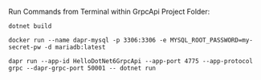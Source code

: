 ﻿Run Commands from Terminal within GrpcApi Project Folder:

`dotnet build`

`docker run --name dapr-mysql -p 3306:3306 -e MYSQL_ROOT_PASSWORD=my-secret-pw -d mariadb:latest`

`dapr run --app-id HelloDotNet6GrpcApi --app-port 4775 --app-protocol grpc --dapr-grpc-port 50001 -- dotnet run`

